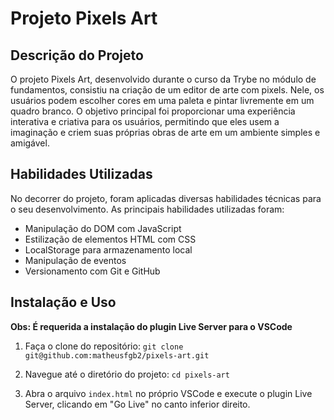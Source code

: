 # Projeto Pixels Art

## Descrição do Projeto

O projeto Pixels Art, desenvolvido durante o curso da Trybe no módulo de fundamentos, consistiu na criação de um editor de arte com pixels. Nele, os usuários podem escolher cores em uma paleta e pintar livremente em um quadro branco. O objetivo principal foi proporcionar uma experiência interativa e criativa para os usuários, permitindo que eles usem a imaginação e criem suas próprias obras de arte em um ambiente simples e amigável.

## Habilidades Utilizadas

No decorrer do projeto, foram aplicadas diversas habilidades técnicas para o seu desenvolvimento. As principais habilidades utilizadas foram:
- Manipulação do DOM com JavaScript
- Estilização de elementos HTML com CSS
- LocalStorage para armazenamento local
- Manipulação de eventos
- Versionamento com Git e GitHub

## Instalação e Uso

**Obs: É requerida a instalação do plugin Live Server para o VSCode**

1. Faça o clone do repositório: ```git clone git@github.com:matheusfgb2/pixels-art.git```

2. Navegue até o diretório do projeto: ```cd pixels-art```

3. Abra o arquivo `index.html` no próprio VSCode e execute o plugin Live Server, clicando em "Go Live" no canto inferior direito.
